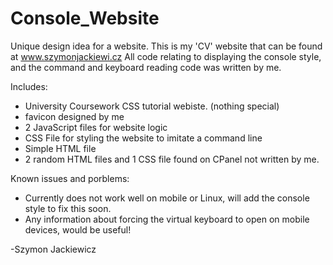 # Console_Website
Unique design idea for a website. This is my 'CV' website that can be found at www.szymonjackiewi.cz
All code relating to displaying the console style, and the command and keyboard reading code was written by me.

Includes:
  - University Coursework CSS tutorial webiste. (nothing special)
  - favicon designed by me
  - 2 JavaScript files for website logic
  - CSS File for styling the website to imitate a command line
  - Simple HTML file
  - 2 random HTML files and 1 CSS file found on CPanel not written by me.

Known issues and porblems:
  - Currently does not work well on mobile or Linux, will add the console style to fix this soon.
  - Any information about forcing the virtual keyboard to open on mobile devices, would be useful!

-Szymon Jackiewicz
